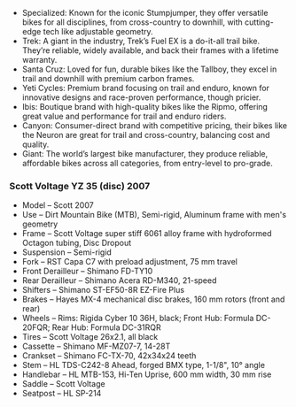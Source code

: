 * Specialized: Known for the iconic Stumpjumper, they offer versatile bikes for all disciplines, from cross-country to downhill, with cutting-edge tech like adjustable geometry.
* Trek: A giant in the industry, Trek’s Fuel EX is a do-it-all trail bike. They’re reliable, widely available, and back their frames with a lifetime warranty.
* Santa Cruz: Loved for fun, durable bikes like the Tallboy, they excel in trail and downhill with premium carbon frames.
* Yeti Cycles: Premium brand focusing on trail and enduro, known for innovative designs and race-proven performance, though pricier.
* Ibis: Boutique brand with high-quality bikes like the Ripmo, offering great value and performance for trail and enduro riders.
* Canyon: Consumer-direct brand with competitive pricing, their bikes like the Neuron are great for trail and cross-country, balancing cost and quality.
* Giant: The world’s largest bike manufacturer, they produce reliable, affordable bikes across all categories, from entry-level to pro-grade.

### Scott Voltage YZ 35 (disc) 2007
* Model – Scott 2007  
* Use – Dirt Mountain Bike (MTB), Semi-rigid, Aluminum frame with men's geometry
* Frame – Scott Voltage super stiff 6061 alloy frame with hydroformed Octagon tubing, Disc Dropout  
* Suspension – Semi-rigid  
* Fork – RST Capa C7 with preload adjustment, 75 mm travel  
* Front Derailleur – Shimano FD-TY10  
* Rear Derailleur – Shimano Acera RD-M340, 21-speed  
* Shifters – Shimano ST-EF50-8R EZ-Fire Plus  
* Brakes – Hayes MX-4 mechanical disc brakes, 160 mm rotors (front and rear)  
* Wheels – Rims: Rigida Cyber 10 36H, black; Front Hub: Formula DC-20FQR; Rear Hub: Formula DC-31RQR  
* Tires – Scott Voltage 26x2.1, all black  
* Cassette – Shimano MF-MZ07-7, 14-28T  
* Crankset – Shimano FC-TX-70, 42x34x24 teeth  
* Stem – HL TDS-C242-8 Ahead, forged BMX type, 1-1/8", 10° angle  
* Handlebar – HL MTB-153, Hi-Ten Uprise, 600 mm width, 30 mm rise  
* Saddle – Scott Voltage  
* Seatpost – HL SP-214

